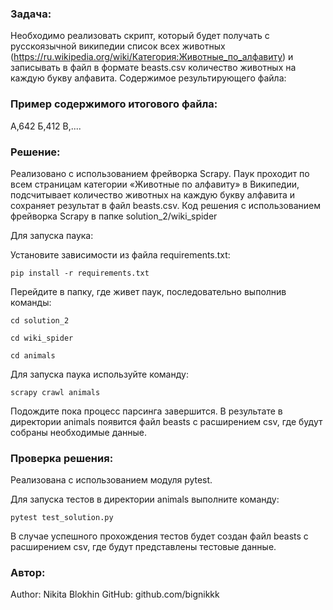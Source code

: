 ### Задача:
Необходимо реализовать скрипт, который будет получать с русскоязычной википедии список всех животных (https://ru.wikipedia.org/wiki/Категория:Животные_по_алфавиту) и записывать в файл в формате beasts.csv количество животных на каждую букву алфавита. Содержимое результирующего файла:

### Пример содержимого итогового файла:

А,642
Б,412
В,....


### Решение:
Реализовано с использованием фрейворка Scrapy. Паук проходит по всем страницам категории «Животные по алфавиту» в Википедии, подсчитывает количество животных на каждую букву алфавита и сохраняет результат в файл beasts.csv. Код решения с использованием фрейворка Scrapy в папке solution_2/wiki_spider

Для запуска паука:

Установите зависимости из файла requirements.txt:

```
pip install -r requirements.txt
```

Перейдите в папку, где живет паук, последовательно выполнив команды:

```
cd solution_2
```

```
cd wiki_spider
```

```
cd animals
```

Для запуска паука используйте команду:

```
scrapy crawl animals
```

Подождите пока процесс парсинга завершится. В результате в директории animals появится файл beasts с расширением csv, где будут собраны необходимые данные.


### Проверка решения:
Реализована с использованием модуля pytest. 

Для запуска тестов в директории animals выполните команду:

```
pytest test_solution.py
```
В случае успешного прохождения тестов будет создан файл beasts с расширением csv, где будут представлены тестовые данные.


### Автор:
Author: Nikita Blokhin 
GitHub: github.com/bignikkk